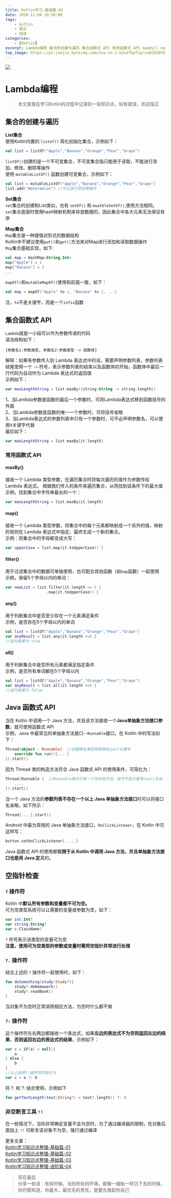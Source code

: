 ```yaml
---
title: Kotlin学习-基础篇-02
date: 2020-11-04 19:50:00
tags:
    - kotlin
    - 笔记
    - 阅读
categories: 
    - [Kotlin]
excerpt: Lambda编程 集合的创建与遍历 集合函数式 API 常用函数式 API maxBy() map() filter() any() all() Java 函数式 API 空指针检查 ? 操作符 ?. 操作符...
top_image: https://p1-juejin.byteimg.com/tos-cn-i-k3u1fbpfcp/cadc0205934a440cb769ef810dac9eb1~tplv-k3u1fbpfcp-watermark.image
---
```

![](https://p1-juejin.byteimg.com/tos-cn-i-k3u1fbpfcp/cadc0205934a440cb769ef810dac9eb1~tplv-k3u1fbpfcp-watermark.image)
# Lambda编程
>本文是我在学习Kotlin的过程中记录的一些知识点，如有错误，欢迎指正
## 集合的创建与遍历
**List集合**  
使用Kotlin内置的 `listof()` 简化初始化集合，示例如下：
```kotlin
val list = listOf("Apple","Banana","Orange","Pear","Grape")
```
`listOf()`创建的是一个不可变集合，不可变集合指只能用于读取，不能进行添加、修改、删除等操作  
使用 `mutableListOf()` 函数创建可变集合，示例如下：
```kotlin
val list = mutableListOf("Apple","Banana","Orange","Pear","Grape")
list.add("Watermelon") //可以进行添加等操作
```

**Set集合**  
`set`集合的创建和List类似，也有 `setOf()` 和 `muatbleSetOf()`,使用方法相同。  
`set`集合底层时使用hash映射机制来存放数据的，因此集合中各大元素无法保证有序

**Map集合**  
`Map`集合是一种键值对形式的数据结构  
Kotlin中不建议使用`put()`和`get()`方法来对Map进行添加和读取数据操作  
`Msp`集合基础实现，如下:
```kotlin
val map = HashMap<String,Int>
map["Apple"] = 1
map["Banana"] = 2
...
```
`mapOf()`和`mutableMapOf()`使用和前面一致，如下：
```kotlin
val map = mapOf("Apple" to 1, "Banana" to 2, ...)
```
注，`to`不是关键字，而是一个`infix`函数

## 集合函数式 API
`Lambda`就是一小段可以作为参数传递的代码  
语法结构如下：
```
{参数名1:参数类型, 参数名2:参数类型 -> 函数体}
```
解释：如果有参数传入到 Lambda 表达式中的话，需要声明参数列表，参数列表结尾使用一个 `->` 符号，表示参数列表的结束以及函数体的开始，函数体中最后一行代码为自动作为 Lambda 表达式的返回值  
示例如下：
```kotlin
var maxLengthString = list.maxBy({string:String -> string.length})
```
1、当Lambda参数是函数的最后一个参数时，可将Lambda表达式移到函数括号的外面  
2、当Lambda参数是函数的唯一一个参数时，可将括号省略  
3、当Lambda表达式的参数列表中只有一个参数时，可不必声明参数名，可以使用it关键字代替  
最后如下：
```kotlin
var maxLengthString = list.maxBy{it.length}
```
### 常用函数式 API
#### maxBy()
接收一个 Lambda 类型参数，在遍历集合时将每次遍历的值作为参数传给 Lambda 表达式。
根据我们传入的条件来遍历集合，从而找到该条件下的最大值  
示例，找到集合中字符串最长的一个：
```kotlin
var maxLengthString = list.maxBy{it.length}
```

#### map()
接收一个 Lambda 类型参数，将集合中的每个元素都映射成一个另外的值，映射的规则在 Lambda 表达式中指定，最终生成一个新的集合。  
示例：将集合中的字母都变成大写：
```kotlin
var upperCase = list.map{it.toUpperCase() }
```

#### filter()
用于过滤集合中的数据可单独使用，也可配合其他函数（如`map`函数）一起使用  
示例，保留5个字母以内的单词：
```kotlin
var newList = list.filter{it.length <= 5 }
                  .map{it.toUpperCase() }
```

#### any()
用于判断集合中是否至少存在一个元素满足条件  
示例，是否存在5个字母以内的单词
```kotlin
val list = listOf("Apple","Banana","Orange","Pear","Grape")
var anyResult = list.any{it.length <=5 }
//运行结果为 true
```

#### all()
用于判断集合中是否所有元素都满足指定条件  
示例，是否所有单词都在5个字母以内
```kotlin
val list = listOf("Apple","Banana","Orange","Pear","Grape")
var anyResult = list.all{it.length <=5 }
//运行结果为 false
```

## Java 函数式 API
当在 Kotlin 中调用一个 Java 方法，并且该方法接收一个**Java单抽象方法接口参数**，就可使用函数式 API  
示例，Java 中最常见的单抽象方法接口--`Runnable`接口，在 Kotlin 中的写法如下：
```kotlin
Thread(object : Runnable{  //创建匿名类实例改用object关键字
    override fun run(){....}
}).start()
```
因为 Thread 类的构造方法符合 Java 函数式 API 的使用条件，可简化为：
```kotlin
Thread(Runnable {  //Runnable类中只有一个待实现方法，故可不显示重写run()方法
    ....
}).start()
```
当一个 Java 方法的**参数列表不存在一个以上 Java 单抽象方法接口**时可以将接口名省略，如下所示：
```kotlin
Thread{....}.start()
```
Android 中最为常用的 Java 单抽象方法接口，`OnClickListener`，在 Kotlin 中可这样写：
```kotlin
button.setOnClickListener{.....}
```
Java 函数式 API 的使用都**仅限于从 Kotlin 中调用 Java 方法，并且单抽象方法接口也是用 Java 定义**的。

## 空指针检查
### `?` 操作符
 Kotlin 中**默认所有参数和变量都不可为空。**  
可为空类型系统可以让需要的变量或参数为空，如下：
```kotlin
var int:Int?
var string:String?
var c:ClassName?
```
 `?` 符号表示该类型的变量可为空  
**注意，使用可为空类型的参数或变量时需将空指针异常进行处理**

###  `?.` 操作符
结合上述的 `?` 操作符一起使用时，如下：
```kotlin
fun doSomething(study:Study?){
    study?.doHomework()
    study?.readBook()
}
```
当对象不为空时正常调用相应方法，为空时什么都不做  

### `?:` 操作符
这个操作符左右两边都接收一个表达式，如果**左边的表达式不为空则返回左边的结果**，**否则返回右边的表达式的结果**，示例如下：
```kotlin
var c = if(a! = null){
    a
} else {
    b
}
//以上运用?:操作符可简化为
var c = a ?: b
```
将 ?. 和 ?: 结合使用，示例如下
```kotlin
fun getTextLength(text:String?) = text?.length() ?: 0
```

### 非空断言工具 `!!`
在一些情况下，当你非常确定变量不会为空时，为了通过编译器的限制，在对象后面加上 `!!` 可断言该对象不为空，强行通过编译

更多文章：  
[Kotlin学习知识点整理-基础篇-01](https://juejin.im/post/6891231633702125576)  
[Kotlin学习知识点整理-基础篇-02](https://juejin.im/post/6891260438219227143)  
[Kotlin学习知识点整理-基础篇-03](https://juejin.im/post/6891621855204786184)  
[Kotlin学习知识点整理-进阶篇-04](https://juejin.im/post/6892393981695819789)
>写在最后  
>分享一些话：有些时候，当你所处的环境，都像一艘船一样沉下去的时候，你仍需知道，你最大，最优先的责任，是要先救起你自己